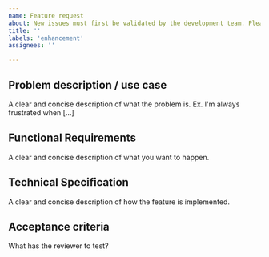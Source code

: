 ```yaml
---
name: Feature request
about: New issues must first be validated by the development team. Please create a discussion https://github.com/orgs/geovistory/discussions to suggest a new feature.
title: ''
labels: 'enhancement'
assignees: ''

---
```


## Problem description / use case
A clear and concise description of what the problem is. Ex. I'm always frustrated when [...]

## Functional Requirements
A clear and concise description of what you want to happen.

## Technical Specification
A clear and concise description of how the feature is implemented.

## Acceptance criteria
What has the reviewer to test?
